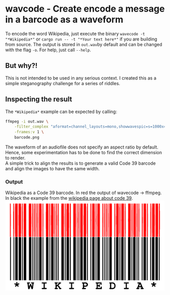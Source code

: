 # wavcode - Create encode a message in a barcode  as a waveform

To encode the word Wikipedia, just execute the binary `wavecode -t "*Wikipedia*"` or `cargo run -- -t "*Your text here*"` if you are building from source.
The output is stored in `out.wav`by default and can be changed with the flag `-o`.
For help, just call `--help`.

## But why?!
This is not intended to be used in any serious context.
I created this as a simple steganography challenge for a series of riddles.


## Inspecting the result
The `*Wikipedia*` example can be expected by calling:

```bash
ffmpeg -i out.wav \
	-filter_complex "aformat=channel_layouts=mono,showwavespic=s=1000x400" \
	-frames:v 1 \
	barcode.png
```

The waveform of an audiofile does not specify an aspect ratio by default.  
Hence, some experimentation has to be done to find the correct dimension to render.  
A simple trick to align the results is to generate a valid Code 39 barcode and align the images to have the same width.

### Output
Wikipedia as a Code 39 barcode. In red the output of wavecode -> ffmpeg. In black the example from the [wikipedia page about code 39](https://en.wikipedia.org/wiki/Code_39).
![wikipedia example](./wikipedia_example.png "comparison of the reference of wikipedia and a barcode generated")
